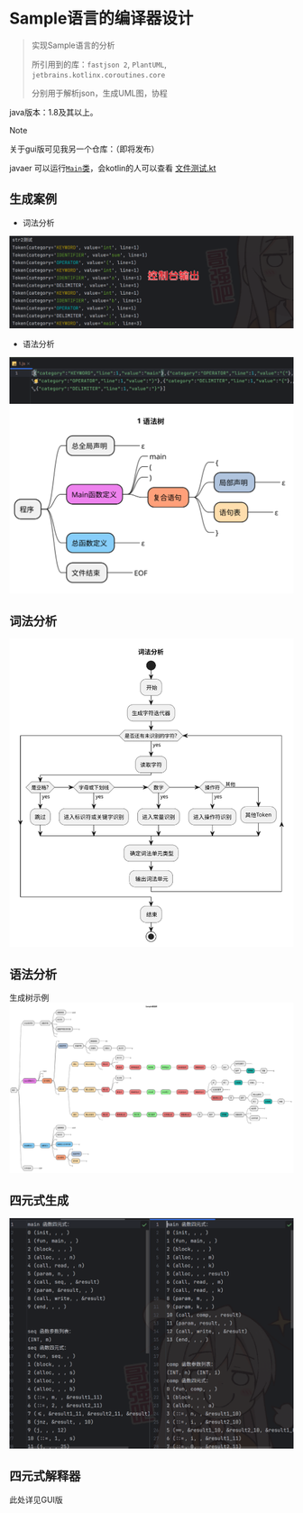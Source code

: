 # Sample语言的编译器设计

> 实现Sample语言的分析
> 
> 所引用到的库：`fastjson 2`, `PlantUML`, `jetbrains.kotlinx.coroutines.core`
> 
> 分别用于解析json，生成UML图，协程

java版本：1.8及其以上。

> [!NOTE]
> 关于gui版可见我另一个仓库：（即将发布）
> 
> javaer 可以运行[`Main`类](src/Main.java)，会kotlin的人可以查看 [文件测试.kt](src/文件测试.kt)

## 生成案例

- 词法分析

![console_output.png](Readme/console_output.png)

- 语法分析

![outputJsToken.png](Readme/outputJsToken.png)
![grammer-tree.svg](Readme/grammer-tree.svg)

## 词法分析

![思维导图-词法分析总流程.svg](Readme/思维导图-词法分析总流程.svg)

## 语法分析

生成树示例
![grammer-tree.svg](Readme/自定义测试.svg)

## 四元式生成

![四元式生成.png](Readme/四元式生成.png)

## 四元式解释器

此处详见GUI版

